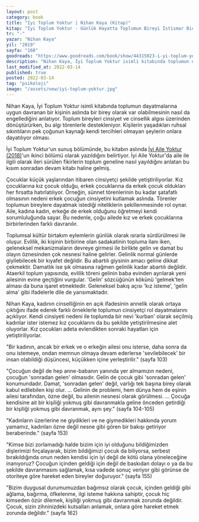 ```yaml
---
layout: post
category: book
title: "Iyi Toplum Yoktur | Nihan Kaya (Kitap)"
kitap: "İyi Toplum Yoktur - Günlük Hayatta Toplumun Bireyi İstismar Biçimleri"
tr: "-"
yazar: "Nihan Kaya"
yil: "2019"
sayfa: "168"
goodreads: "https://www.goodreads.com/book/show/44315023-i-yi-toplum-yoktur"
description: "Nihan Kaya, İyi Toplum Yoktur isimli kitabında toplumun dayatmalarına uygun davranan bir kişinin aslında bir birey olarak var olabilmesinin nasıl da engellediğini anlatıyor."
last_modified_at: 2022-03-14
published: true
posted: 2022-03-14
tag: "psikoloji"
image: "/assets/new/iyi-toplum-yoktur.jpg"
---
```

Nihan Kaya, İyi Toplum Yoktur isimli kitabında toplumun dayatmalarına uygun davranan bir kişinin aslında bir birey olarak var olabilmesinin nasıl da engellediğini anlatıyor. Toplum bireyleri cinsiyet ve cinsellik algısı üzerinden dönüştürürken, bu algı törenlerle destekleniyor. Kişilerin yaşadıkları ruhsal sıkıntıların pek çoğunun kaynağı kendi tercihleri olmayan şeylerin onlara dayatılıyor olması.

İyi Toplum Yoktur'un sunuş bölümünde, bu kitabın aslında [İyi Aile Yoktur (2018)](/iyi-aile-yoktur.html)'un ikinci bölümü olarak yazıldığını belirtiyor. İyi Aile Yoktur'da aile ile ilgili olarak ileri sürülen fikirlerin toplum geneline nasıl yayıldığını anlatan bu kısım sonradan devam kitabı haline gelmiş.

Çocuklar küçük yaşlarından itibaren cinsiyetçi şekilde yetiştiriliyorlar. Kız çocuklarına kız çocuk olduğu, erkek çocuklarına da erkek çocuk oldukları her fırsatta hatırlatılıyor. Örneğin, sünnet törenlerinin bu kadar şatafatlı olmasının nedeni erkek çocuğun cinsiyetini kutlamak aslında. Törenler toplumun bireylere dayatmak istediği niteliklerin şekillenmesinde rol oynar. Aile, kadına kadın, erkeğe de erkek olduğunu öğretmeyi kendi sorumluluğunda sayar. Bu nedenle, çoğu ailede kız ve erkek çocuklarına birbirlerinden farklı davranılır. 

Toplumsal kültür birtakım eylemlerin günlük olarak ısrarla sürdürülmesi ile oluşur. Evlilik, iki kişinin birbirine olan sadakatinin topluma ilanı iken, geleneksel mekanizmaların devreye girmesi ile birlikte gelin ve damat bu olayın öznesinden çok nesnesi haline gelirler. Gelinlik normal günlerde giyilebilecek bir kıyafet değildir. Bu abartılı giysinin amacı geline dikkat çekmektir. Damatlık ise şık olmasına rağmen gelinlik kadar abartılı değildir. Ataerkil toplum yapısında, evlilik töreni gelinin baba evinden ayrılarak yeni ailesinin evine geçtiğini vurgular. 'Gelin' sözcüğünün kökünü 'gelmek'ten alması da buna işaret etmektedir. Geleneksel bakış açısı 'kız isteme', 'gelin alma' gibi ifadelerle dile de yansımaktadır. 

Nihan Kaya, kadının cinselliğinin en açık ifadesinin annelik olarak ortaya çıktığını ifade ederek farklı örneklerle toplumun cinsiyetçi rol dayatmalarını açıklıyor. Kendi cinsiyeti nedeni ile toplumda bir nevi 'kurban' olarak seçilmiş kadınlar ister istemez kız çocuklarını da bu şekilde yetiştirilmesine alet oluyorlar. Kız çocukları adeta evlendikten sonraki hayatları için yetiştiriliyorlar. 

"Bir kadının, ancak bir erkek ve o erkeğin ailesi onu isterse, daha sonra da onu istemeye, ondan memnun olmaya devam ederlerse 'sevilebilecek' bir insan olabildiği düşüncesi, küçükken içine yerleştirilir." (sayfa 103)

"Çocuğun değil de hep anne-babanın yanında yer almamızın nedeni, çocuğun 'sonradan gelen' olmasıdır. Gelin de çocuk gibi 'sonradan gelen' konumundadır. Damat, 'sonradan gelen' değil, varlığı tek başına birey olarak kabul edilebilen kişi olur. ... Gelinin de problemi, hem dünya hem de eşinin ailesi tarafından, özne değil, bu ailenin nesnesi olarak görülmesi. ... Çocuğa kendisine ait bir kişiliği yokmuş gibi davranmakla geline önceden getirdiği bir kişiliği yokmuş gibi davranmak, aynı şey." (sayfa 104-105)

"Kadınların üzerlerine ne giydikleri ve ne giymedikleri hakkında yorum yamamız, kadınları özne değil nesne gibi gören bir bakışı getiriyor beraberinde." (sayfa 153)

"Kimse bizi zorlamadığı halde bizim için iyi olduğunu bildiğimizden dişlerimizi fırçalayarak, bizim bildiğimizi çocuk da biliyorsa, serbest bırakıldığında onun neden kendisi için iyi değil de kötü olana yöneleceğine inanıyoruz? Çocuğun içinden geldiği için değil de baskıdan dolayı o ya da bu şekilde davranmasını sağlamak, kısa vadede sonuç veriyor gibi görünse de otoriteye göre hareket eden bireyler doğuruyor." (sayfa 155)

"Bizim duygusal durumumuzdan bağımsız olarak çocuk, içinden geldiği gibi ağlama, bağırma, öfkelenme, ilgi isteme hakkına sahiptir, çocuk hiç kimseden özür dilemek, kişiliği yokmuş gibi davranmak zorunda değildir. Çocuk, sizin zihninizdeki kutsalları anlamak, onlara göre hareket etmek zorunda değildir." (sayfa 162)

